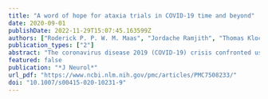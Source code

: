 ```yaml
---
title: "A word of hope for ataxia trials in COVID-19 time and beyond"
date: 2020-09-01
publishDate: 2022-11-29T15:07:45.163599Z
authors: ["Roderick P. P. W. M. Maas", "Jordache Ramjith", "Thomas Klockgether", "Kit C. B. Roes", "Bart P. C. van de Warrenburg"]
publication_types: ["2"]
abstract: "The coronavirus disease 2019 (COVID-19) crisis confronted us, like many researchers worldwide, with an unforeseen challenge during the final stages of a randomized controlled trial involving ataxia patients. Institutional guidelines suddenly no longer allowed regular follow-up visits to take place, impeding the clinical evaluation of long-term outcomes. Here, we discuss the various scenarios that we considered in response to these imposed restrictions and share our experience of home video recording by dedicated, extensively instructed family members. Albeit somewhat unconventional at first glance, this last resort strategy enabled us to reliably assess the study’s primary endpoint at the predefined point in time and hopefully encourages researchers in other ongoing ataxia trials to continue their activities. Remote assessments of ataxia severity may serve as a reasonable substitute in interventional trials beyond the current exceptional situation generated by the COVID-19 pandemic, but will require further investigation."
featured: false
publication: "*J Neurol*"
url_pdf: "https://www.ncbi.nlm.nih.gov/pmc/articles/PMC7508233/"
doi: "10.1007/s00415-020-10231-9"
---
```


